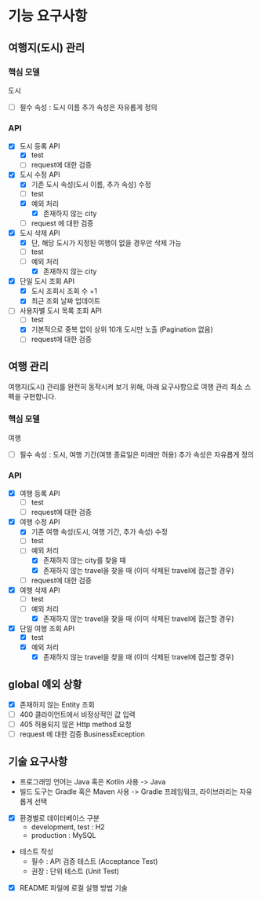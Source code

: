 # 기능 요구사항
## 여행지(도시) 관리
### 핵심 모델
도시
- [ ] 필수 속성 : 도시 이름
추가 속성은 자유롭게 정의
### API
- [X] 도시 등록 API
    - [X] test
    - [ ] request에 대한 검증

- [X] 도시 수정 API
    - [X] 기존 도시 속성(도시 이름, 추가 속성) 수정
    - [ ] test
    - [X] 예외 처리
      - [X] 존재하지 않는 city
    - [ ] request 에 대한 검증
- [X] 도시 삭제 API
    - [X] 단, 해당 도시가 지정된 여행이 없을 경우만 삭제 가능
    - [ ] test
  - [ ] 예외 처리
    - [X] 존재하지 않는 city
- [X] 단일 도시 조회 API
  - [X] 도시 조회시 조회 수 +1
  - [X] 최근 조회 날짜 업데이트
- [ ] 사용자별 도시 목록 조회 API
  - [ ] test
  - [X] 기본적으로 중복 없이 상위 10개 도시만 노출 (Pagination 없음)
  - [ ] request에 대한 검증
## 여행 관리
여행지(도시) 관리를 완전히 동작시켜 보기 위해, 아래 요구사항으로 여행 관리 최소 스펙을 구현합니다. 
### 핵심 모델
여행
- [ ] 필수 속성 : 도시, 여행 기간(여행 종료일은 미래만 허용)
추가 속성은 자유롭게 정의
### API
- [X] 여행 등록 API
  - [ ] test
  - [ ] request에 대한 검증

- [X] 여행 수정 API
  - [X] 기존 여행 속성(도시, 여행 기간, 추가 속성) 수정
  - [ ] test
  - [ ] 예외 처리
    - [X] 존재하지 않는 city를 찾을 때
    - [X] 존재하지 않는 travel을 찾을 때 (이미 삭제된 travel에 접근할 경우)
  - [ ] request에 대한 검증

- [X] 여행 삭제 API
    - [ ] test
    - [ ] 예외 처리
      - [X] 존재하지 않는 travel을 찾을 때 (이미 삭제된 travel에 접근할 경우)
- [X] 단일 여행 조회 API
    - [X] test
    - [X] 예외 처리
      - [X] 존재하지 않는 travel을 찾을 때 (이미 삭제된 travel에 접근할 경우)
## global 예외 상황
- [X] 존재하지 않는 Entity 조회
- [ ] 400 클라이언트에서 비정상적인 값 입력
- [ ] 405 허용되지 않은 Http method 요청
- [ ] request 에 대한 검증 BusinessException

## 기술 요구사항
- 프로그래밍 언어는 Java 혹은 Kotlin 사용 -> Java
- 빌드 도구는 Gradle 혹은 Maven 사용 -> Gradle
프레임워크, 라이브러리는 자유롭게 선택
- [X] 환경별로 데이터베이스 구분
  - development, test : H2
  - production : MySQL
- 테스트 작성
  - 필수 : API 검증 테스트 (Acceptance Test)
  - 권장 : 단위 테스트 (Unit Test)
- [X] README 파일에 로컬 실행 방법 기술

